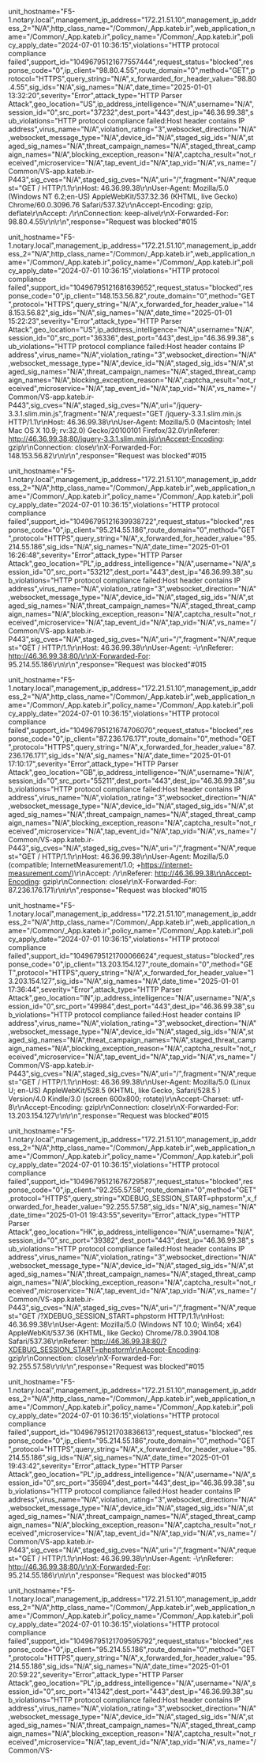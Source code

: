 unit_hostname="F5-1.notary.local",management_ip_address="172.21.51.10",management_ip_address_2="N/A",http_class_name="/Common/_App.kateb.ir",web_application_name="/Common/_App.kateb.ir",policy_name="/Common/_App.kateb.ir",policy_apply_date="2024-07-01 10:36:15",violations="HTTP protocol compliance failed",support_id="10496795121677557444",request_status="blocked",response_code="0",ip_client="98.80.4.55",route_domain="0",method="GET",protocol="HTTPS",query_string="N/A",x_forwarded_for_header_value="98.80.4.55",sig_ids="N/A",sig_names="N/A",date_time="2025-01-01 13:32:20",severity="Error",attack_type="HTTP Parser Attack",geo_location="US",ip_address_intelligence="N/A",username="N/A",session_id="0",src_port="37232",dest_port="443",dest_ip="46.36.99.38",sub_violations="HTTP protocol compliance failed:Host header contains IP address",virus_name="N/A",violation_rating="3",websocket_direction="N/A",websocket_message_type="N/A",device_id="N/A",staged_sig_ids="N/A",staged_sig_names="N/A",threat_campaign_names="N/A",staged_threat_campaign_names="N/A",blocking_exception_reason="N/A",captcha_result="not_received",microservice="N/A",tap_event_id="N/A",tap_vid="N/A",vs_name="/Common/VS-app.kateb.ir-P443",sig_cves="N/A",staged_sig_cves="N/A",uri="/",fragment="N/A",request="GET / HTTP/1.1\r\nHost: 46.36.99.38\r\nUser-Agent: Mozilla/5.0 (Windows NT 6.2;en-US) AppleWebKit/537.32.36 (KHTML, live Gecko) Chrome/60.0.3096.76 Safari/537.32\r\nAccept-Encoding: gzip, deflate\r\nAccept: */*\r\nConnection: keep-alive\r\nX-Forwarded-For: 98.80.4.55\r\n\r\n",response="Request was blocked"#015	

unit_hostname="F5-1.notary.local",management_ip_address="172.21.51.10",management_ip_address_2="N/A",http_class_name="/Common/_App.kateb.ir",web_application_name="/Common/_App.kateb.ir",policy_name="/Common/_App.kateb.ir",policy_apply_date="2024-07-01 10:36:15",violations="HTTP protocol compliance failed",support_id="10496795121681639652",request_status="blocked",response_code="0",ip_client="148.153.56.82",route_domain="0",method="GET",protocol="HTTPS",query_string="N/A",x_forwarded_for_header_value="148.153.56.82",sig_ids="N/A",sig_names="N/A",date_time="2025-01-01 15:22:23",severity="Error",attack_type="HTTP Parser Attack",geo_location="US",ip_address_intelligence="N/A",username="N/A",session_id="0",src_port="36336",dest_port="443",dest_ip="46.36.99.38",sub_violations="HTTP protocol compliance failed:Host header contains IP address",virus_name="N/A",violation_rating="3",websocket_direction="N/A",websocket_message_type="N/A",device_id="N/A",staged_sig_ids="N/A",staged_sig_names="N/A",threat_campaign_names="N/A",staged_threat_campaign_names="N/A",blocking_exception_reason="N/A",captcha_result="not_received",microservice="N/A",tap_event_id="N/A",tap_vid="N/A",vs_name="/Common/VS-app.kateb.ir-P443",sig_cves="N/A",staged_sig_cves="N/A",uri="/jquery-3.3.1.slim.min.js",fragment="N/A",request="GET /jquery-3.3.1.slim.min.js HTTP/1.1\r\nHost: 46.36.99.38\r\nUser-Agent: Mozilla/5.0 (Macintosh; Intel Mac OS X 10.9; rv:32.0) Gecko/20100101 Firefox/32.0\r\nReferer: http://46.36.99.38:80/jquery-3.3.1.slim.min.js\r\nAccept-Encoding: gzip\r\nConnection: close\r\nX-Forwarded-For: 148.153.56.82\r\n\r\n",response="Request was blocked"#015	

unit_hostname="F5-1.notary.local",management_ip_address="172.21.51.10",management_ip_address_2="N/A",http_class_name="/Common/_App.kateb.ir",web_application_name="/Common/_App.kateb.ir",policy_name="/Common/_App.kateb.ir",policy_apply_date="2024-07-01 10:36:15",violations="HTTP protocol compliance failed",support_id="10496795121639938722",request_status="blocked",response_code="0",ip_client="95.214.55.186",route_domain="0",method="GET",protocol="HTTPS",query_string="N/A",x_forwarded_for_header_value="95.214.55.186",sig_ids="N/A",sig_names="N/A",date_time="2025-01-01 16:26:48",severity="Error",attack_type="HTTP Parser Attack",geo_location="PL",ip_address_intelligence="N/A",username="N/A",session_id="0",src_port="53212",dest_port="443",dest_ip="46.36.99.38",sub_violations="HTTP protocol compliance failed:Host header contains IP address",virus_name="N/A",violation_rating="3",websocket_direction="N/A",websocket_message_type="N/A",device_id="N/A",staged_sig_ids="N/A",staged_sig_names="N/A",threat_campaign_names="N/A",staged_threat_campaign_names="N/A",blocking_exception_reason="N/A",captcha_result="not_received",microservice="N/A",tap_event_id="N/A",tap_vid="N/A",vs_name="/Common/VS-app.kateb.ir-P443",sig_cves="N/A",staged_sig_cves="N/A",uri="/",fragment="N/A",request="GET / HTTP/1.1\r\nHost: 46.36.99.38\r\nUser-Agent: -\r\nReferer: http://46.36.99.38:80/\r\nX-Forwarded-For: 95.214.55.186\r\n\r\n",response="Request was blocked"#015	

unit_hostname="F5-1.notary.local",management_ip_address="172.21.51.10",management_ip_address_2="N/A",http_class_name="/Common/_App.kateb.ir",web_application_name="/Common/_App.kateb.ir",policy_name="/Common/_App.kateb.ir",policy_apply_date="2024-07-01 10:36:15",violations="HTTP protocol compliance failed",support_id="10496795121674706070",request_status="blocked",response_code="0",ip_client="87.236.176.171",route_domain="0",method="GET",protocol="HTTPS",query_string="N/A",x_forwarded_for_header_value="87.236.176.171",sig_ids="N/A",sig_names="N/A",date_time="2025-01-01 17:10:17",severity="Error",attack_type="HTTP Parser Attack",geo_location="GB",ip_address_intelligence="N/A",username="N/A",session_id="0",src_port="55211",dest_port="443",dest_ip="46.36.99.38",sub_violations="HTTP protocol compliance failed:Host header contains IP address",virus_name="N/A",violation_rating="3",websocket_direction="N/A",websocket_message_type="N/A",device_id="N/A",staged_sig_ids="N/A",staged_sig_names="N/A",threat_campaign_names="N/A",staged_threat_campaign_names="N/A",blocking_exception_reason="N/A",captcha_result="not_received",microservice="N/A",tap_event_id="N/A",tap_vid="N/A",vs_name="/Common/VS-app.kateb.ir-P443",sig_cves="N/A",staged_sig_cves="N/A",uri="/",fragment="N/A",request="GET / HTTP/1.1\r\nHost: 46.36.99.38\r\nUser-Agent: Mozilla/5.0 (compatible; InternetMeasurement/1.0; +https://internet-measurement.com/)\r\nAccept: */*\r\nReferer: http://46.36.99.38\r\nAccept-Encoding: gzip\r\nConnection: close\r\nX-Forwarded-For: 87.236.176.171\r\n\r\n",response="Request was blocked"#015	

unit_hostname="F5-1.notary.local",management_ip_address="172.21.51.10",management_ip_address_2="N/A",http_class_name="/Common/_App.kateb.ir",web_application_name="/Common/_App.kateb.ir",policy_name="/Common/_App.kateb.ir",policy_apply_date="2024-07-01 10:36:15",violations="HTTP protocol compliance failed",support_id="10496795121700066624",request_status="blocked",response_code="0",ip_client="13.203.154.127",route_domain="0",method="GET",protocol="HTTPS",query_string="N/A",x_forwarded_for_header_value="13.203.154.127",sig_ids="N/A",sig_names="N/A",date_time="2025-01-01 17:36:44",severity="Error",attack_type="HTTP Parser Attack",geo_location="IN",ip_address_intelligence="N/A",username="N/A",session_id="0",src_port="49984",dest_port="443",dest_ip="46.36.99.38",sub_violations="HTTP protocol compliance failed:Host header contains IP address",virus_name="N/A",violation_rating="3",websocket_direction="N/A",websocket_message_type="N/A",device_id="N/A",staged_sig_ids="N/A",staged_sig_names="N/A",threat_campaign_names="N/A",staged_threat_campaign_names="N/A",blocking_exception_reason="N/A",captcha_result="not_received",microservice="N/A",tap_event_id="N/A",tap_vid="N/A",vs_name="/Common/VS-app.kateb.ir-P443",sig_cves="N/A",staged_sig_cves="N/A",uri="/",fragment="N/A",request="GET / HTTP/1.1\r\nHost: 46.36.99.38\r\nUser-Agent: Mozilla/5.0 (Linux U; en-US) AppleWebKit/528.5 (KHTML, like Gecko, Safari/528.5 ) Version/4.0 Kindle/3.0 (screen 600x800; rotate)\r\nAccept-Charset: utf-8\r\nAccept-Encoding: gzip\r\nConnection: close\r\nX-Forwarded-For: 13.203.154.127\r\n\r\n",response="Request was blocked"#015	

unit_hostname="F5-1.notary.local",management_ip_address="172.21.51.10",management_ip_address_2="N/A",http_class_name="/Common/_App.kateb.ir",web_application_name="/Common/_App.kateb.ir",policy_name="/Common/_App.kateb.ir",policy_apply_date="2024-07-01 10:36:15",violations="HTTP protocol compliance failed",support_id="10496795121676729587",request_status="blocked",response_code="0",ip_client="92.255.57.58",route_domain="0",method="GET",protocol="HTTPS",query_string="XDEBUG_SESSION_START=phpstorm",x_forwarded_for_header_value="92.255.57.58",sig_ids="N/A",sig_names="N/A",date_time="2025-01-01 19:43:55",severity="Error",attack_type="HTTP Parser Attack",geo_location="HK",ip_address_intelligence="N/A",username="N/A",session_id="0",src_port="39382",dest_port="443",dest_ip="46.36.99.38",sub_violations="HTTP protocol compliance failed:Host header contains IP address",virus_name="N/A",violation_rating="3",websocket_direction="N/A",websocket_message_type="N/A",device_id="N/A",staged_sig_ids="N/A",staged_sig_names="N/A",threat_campaign_names="N/A",staged_threat_campaign_names="N/A",blocking_exception_reason="N/A",captcha_result="not_received",microservice="N/A",tap_event_id="N/A",tap_vid="N/A",vs_name="/Common/VS-app.kateb.ir-P443",sig_cves="N/A",staged_sig_cves="N/A",uri="/",fragment="N/A",request="GET /?XDEBUG_SESSION_START=phpstorm HTTP/1.1\r\nHost: 46.36.99.38\r\nUser-Agent: Mozilla/5.0 (Windows NT 10.0; Win64; x64) AppleWebKit/537.36 (KHTML, like Gecko) Chrome/78.0.3904.108 Safari/537.36\r\nReferer: http://46.36.99.38:80/?XDEBUG_SESSION_START=phpstorm\r\nAccept-Encoding: gzip\r\nConnection: close\r\nX-Forwarded-For: 92.255.57.58\r\n\r\n",response="Request was blocked"#015	

unit_hostname="F5-1.notary.local",management_ip_address="172.21.51.10",management_ip_address_2="N/A",http_class_name="/Common/_App.kateb.ir",web_application_name="/Common/_App.kateb.ir",policy_name="/Common/_App.kateb.ir",policy_apply_date="2024-07-01 10:36:15",violations="HTTP protocol compliance failed",support_id="10496795121703836613",request_status="blocked",response_code="0",ip_client="95.214.55.186",route_domain="0",method="GET",protocol="HTTPS",query_string="N/A",x_forwarded_for_header_value="95.214.55.186",sig_ids="N/A",sig_names="N/A",date_time="2025-01-01 19:43:42",severity="Error",attack_type="HTTP Parser Attack",geo_location="PL",ip_address_intelligence="N/A",username="N/A",session_id="0",src_port="35694",dest_port="443",dest_ip="46.36.99.38",sub_violations="HTTP protocol compliance failed:Host header contains IP address",virus_name="N/A",violation_rating="3",websocket_direction="N/A",websocket_message_type="N/A",device_id="N/A",staged_sig_ids="N/A",staged_sig_names="N/A",threat_campaign_names="N/A",staged_threat_campaign_names="N/A",blocking_exception_reason="N/A",captcha_result="not_received",microservice="N/A",tap_event_id="N/A",tap_vid="N/A",vs_name="/Common/VS-app.kateb.ir-P443",sig_cves="N/A",staged_sig_cves="N/A",uri="/",fragment="N/A",request="GET / HTTP/1.1\r\nHost: 46.36.99.38\r\nUser-Agent: -\r\nReferer: http://46.36.99.38:80/\r\nX-Forwarded-For: 95.214.55.186\r\n\r\n",response="Request was blocked"#015	

unit_hostname="F5-1.notary.local",management_ip_address="172.21.51.10",management_ip_address_2="N/A",http_class_name="/Common/_App.kateb.ir",web_application_name="/Common/_App.kateb.ir",policy_name="/Common/_App.kateb.ir",policy_apply_date="2024-07-01 10:36:15",violations="HTTP protocol compliance failed",support_id="10496795121709595792",request_status="blocked",response_code="0",ip_client="95.214.55.186",route_domain="0",method="GET",protocol="HTTPS",query_string="N/A",x_forwarded_for_header_value="95.214.55.186",sig_ids="N/A",sig_names="N/A",date_time="2025-01-01 20:59:22",severity="Error",attack_type="HTTP Parser Attack",geo_location="PL",ip_address_intelligence="N/A",username="N/A",session_id="0",src_port="41342",dest_port="443",dest_ip="46.36.99.38",sub_violations="HTTP protocol compliance failed:Host header contains IP address",virus_name="N/A",violation_rating="3",websocket_direction="N/A",websocket_message_type="N/A",device_id="N/A",staged_sig_ids="N/A",staged_sig_names="N/A",threat_campaign_names="N/A",staged_threat_campaign_names="N/A",blocking_exception_reason="N/A",captcha_result="not_received",microservice="N/A",tap_event_id="N/A",tap_vid="N/A",vs_name="/Common/VS-
